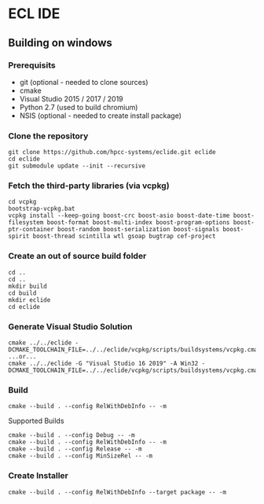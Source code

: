 # ECL IDE

##  Building on windows

### Prerequisits 
* git (optional - needed to clone sources)
* cmake
* Visual Studio 2015 / 2017 / 2019
* Python 2.7 (used to build chromium)
* NSIS (optional - needed to create install package)

### Clone the repository
```
git clone https://github.com/hpcc-systems/eclide.git eclide
cd eclide
git submodule update --init --recursive
```

### Fetch the third-party libraries (via vcpkg)
```
cd vcpkg
bootstrap-vcpkg.bat
vcpkg install --keep-going boost-crc boost-asio boost-date-time boost-filesystem boost-format boost-multi-index boost-program-options boost-ptr-container boost-random boost-serialization boost-signals boost-spirit boost-thread scintilla wtl gsoap bugtrap cef-project
```

### Create an out of source build folder
```
cd ..
cd ..
mkdir build
cd build
mkdir eclide
cd eclide
```

### Generate Visual Studio Solution
```
cmake ../../eclide -DCMAKE_TOOLCHAIN_FILE=../../eclide/vcpkg/scripts/buildsystems/vcpkg.cmake
...or...
cmake ../../eclide -G "Visual Studio 16 2019" -A Win32 -DCMAKE_TOOLCHAIN_FILE=../../eclide/vcpkg/scripts/buildsystems/vcpkg.cmake
```

### Build
```
cmake --build . --config RelWithDebInfo -- -m
```

Supported Builds
```
cmake --build . --config Debug -- -m
cmake --build . --config RelWithDebInfo -- -m
cmake --build . --config Release -- -m
cmake --build . --config MinSizeRel -- -m
```

### Create Installer
```
cmake --build . --config RelWithDebInfo --target package -- -m
```
